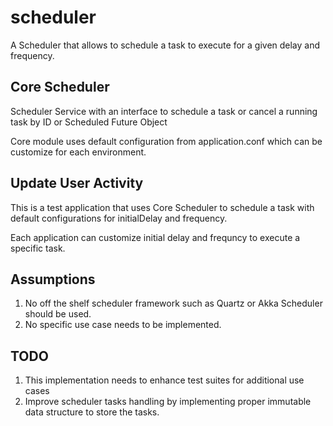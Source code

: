# scheduler
A Scheduler that allows to schedule a task to execute for a given delay and frequency.

## Core Scheduler
Scheduler Service with an interface to schedule a task or cancel a running task by ID or Scheduled Future Object

Core module uses default configuration from application.conf which can be customize for each environment.

## Update User Activity
This is a test application that uses Core Scheduler to schedule a task with default configurations for initialDelay and frequency.

Each application can customize initial delay and frequncy to execute a specific task.

## Assumptions
1. No off the shelf scheduler framework such as Quartz or Akka Scheduler should be used.
2. No specific use case needs to be implemented.

## TODO
1. This implementation needs to enhance test suites for additional use cases
2. Improve scheduler tasks handling by implementing proper immutable data structure to store the tasks.


